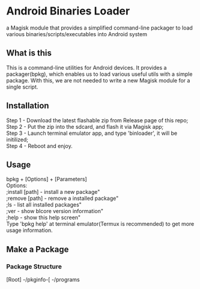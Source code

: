 # Android Binaries Loader
a Magisk module that provides a simplified command-line packager to load various binaries/scripts/executables into Android system

## What is this
This is a command-line utilities for Android devices. It provides a packager(bpkg), which enables us to load various
useful utils with a simple package. With this, we are not needed to write a new Magisk module for a single script.

## Installation
Step 1 - Download the latest flashable zip from Release page of this repo;<br />
Step 2 - Put the zip into the sdcard, and flash it via Magisk app;<br />
Step 3 - Launch terminal emulator app, and type 'binloader', it will be initilized;<br />
Step 4 - Reboot and enjoy.<br />

## Usage
bpkg + [Options] + [Parameters]<br />
Options:<br />
;install [path] - install a new package"<br />
;remove [path] - remove a installed package"<br />
;ls - list all installed packages"<br />
;ver - show blcore version information"<br />
;help - show this help screen"<br />
Type 'bpkg help' at terminal emulator(Termux is recommended) to get more usage information.

## Make a Package
### Package Structure
[Root]
-/pkginfo-[
-/programs

